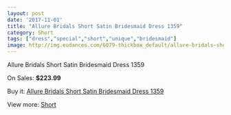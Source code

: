 ```yaml
---
layout: post
date: '2017-11-01'
title: "Allure Bridals Short Satin Bridesmaid Dress 1359"
category: Short
tags: ["dress","special","short","unique","bridesmaid"]
image: http://img.eudances.com/6079-thickbox_default/allure-bridals-short-satin-bridesmaid-dress-1359.jpg
---
```

Allure Bridals Short Satin Bridesmaid Dress 1359

On Sales: **$223.99**
<a href="https://www.eudances.com/en/short/2168-allure-bridals-short-satin-bridesmaid-dress-1359.html"><amp-img layout="responsive" width="600" height="600" src="//img.eudances.com/6079-thickbox_default/allure-bridals-short-satin-bridesmaid-dress-1359.jpg" alt="Allure Bridals Short Satin Bridesmaid Dress 1359 0" /></a>
<a href="https://www.eudances.com/en/short/2168-allure-bridals-short-satin-bridesmaid-dress-1359.html"><amp-img layout="responsive" width="600" height="600" src="//img.eudances.com/6081-thickbox_default/allure-bridals-short-satin-bridesmaid-dress-1359.jpg" alt="Allure Bridals Short Satin Bridesmaid Dress 1359 1" /></a>
<a href="https://www.eudances.com/en/short/2168-allure-bridals-short-satin-bridesmaid-dress-1359.html"><amp-img layout="responsive" width="600" height="600" src="//img.eudances.com/6080-thickbox_default/allure-bridals-short-satin-bridesmaid-dress-1359.jpg" alt="Allure Bridals Short Satin Bridesmaid Dress 1359 2" /></a>

Buy it: [Allure Bridals Short Satin Bridesmaid Dress 1359](https://www.eudances.com/en/short/2168-allure-bridals-short-satin-bridesmaid-dress-1359.html "Allure Bridals Short Satin Bridesmaid Dress 1359")

View more: [Short](https://www.eudances.com/en/25-short "Short")